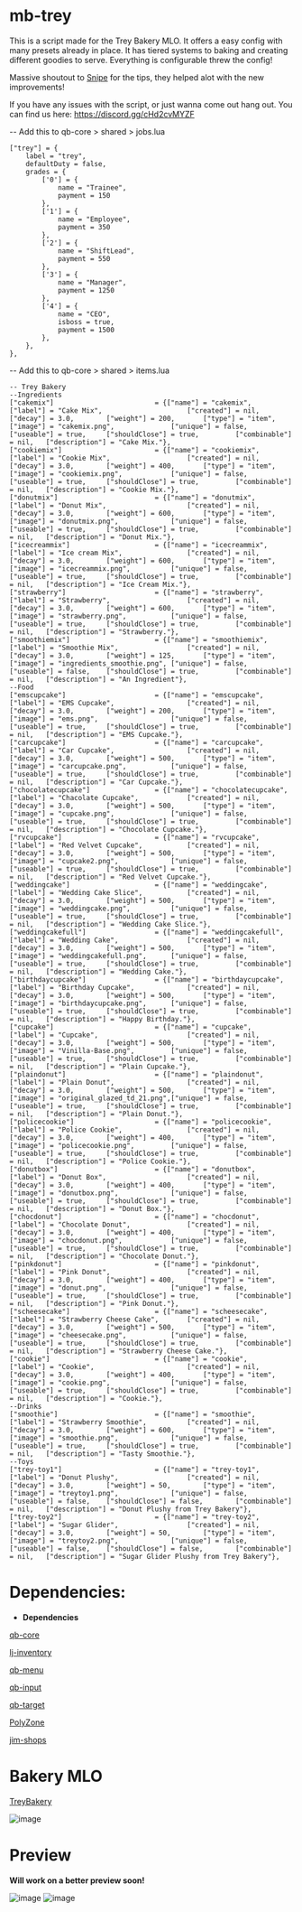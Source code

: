 # mb-trey
This is a script made for the Trey Bakery MLO. It offers a easy config with many presets already in place. It has tiered systems to baking and creating different goodies to serve. Everything is configurable threw the config!

Massive shoutout to [Snipe](https://github.com/pushkart2) for the tips, they helped alot with the new improvements!

If you have any issues with the script, or just wanna come out hang out. You can find us here: https://discord.gg/cHd2cvMYZF

-- Add this to qb-core > shared > jobs.lua

	["trey"] = {
		label = "trey",
		defaultDuty = false,
		grades = {
			['0'] = {
				name = "Trainee",
				payment = 150
			},
			['1'] = {
				name = "Employee",
				payment = 350
			},
			['2'] = {
				name = "ShiftLead",
				payment = 550
			},
			['3'] = {
				name = "Manager",
				payment = 1250
			},
			['4'] = {
				name = "CEO",
				isboss = true,
				payment = 1500
			},
		},
	},


-- Add this to qb-core > shared > items.lua

	-- Trey Bakery
	--Ingredients 
	["cakemix"]		 	         	 	= {["name"] = "cakemix", 			  	  	["label"] = "Cake Mix",    	            	["created"] = nil,		["decay"] = 3.0,		["weight"] = 200, 		["type"] = "item", 	    ["image"] = "cakemix.png", 				["unique"] = false, 	["useable"] = true, 	["shouldClose"] = true,	   		["combinable"] = nil,   ["description"] = "Cake Mix."},
	["cookiemix"]		 	         	= {["name"] = "cookiemix", 			  	  	["label"] = "Cookie Mix",    	            ["created"] = nil,		["decay"] = 3.0,		["weight"] = 400, 		["type"] = "item", 	    ["image"] = "cookiemix.png", 			["unique"] = false, 	["useable"] = true, 	["shouldClose"] = true,	   		["combinable"] = nil,   ["description"] = "Cookie Mix."},
	["donutmix"]		 	         	= {["name"] = "donutmix", 			  	  	["label"] = "Donut Mix",    	        	["created"] = nil,		["decay"] = 3.0,		["weight"] = 600, 		["type"] = "item", 	    ["image"] = "donutmix.png", 			["unique"] = false, 	["useable"] = true, 	["shouldClose"] = true,	   		["combinable"] = nil,   ["description"] = "Donut Mix."},
	["icecreammix"]		 	         	= {["name"] = "icecreammix", 			  	["label"] = "Ice cream Mix",    	        ["created"] = nil,		["decay"] = 3.0,		["weight"] = 600, 		["type"] = "item", 	    ["image"] = "icecreammix.png", 			["unique"] = false, 	["useable"] = true, 	["shouldClose"] = true,	   		["combinable"] = nil,   ["description"] = "Ice Cream Mix."},
	["strawberry"]		 	         	= {["name"] = "strawberry", 			  	["label"] = "Strawberry",    	        	["created"] = nil,		["decay"] = 3.0,		["weight"] = 600, 		["type"] = "item", 	    ["image"] = "strawberry.png", 			["unique"] = false, 	["useable"] = true, 	["shouldClose"] = true,	   		["combinable"] = nil,   ["description"] = "Strawberry."},
	["smoothiemix"] 		 			= {["name"] = "smoothiemix", 				["label"] = "Smoothie Mix", 				["created"] = nil,		["decay"] = 3.0,		["weight"] = 125, 		["type"] = "item", 		["image"] = "ingredients_smoothie.png", ["unique"] = false, 	["useable"] = false, 	["shouldClose"] = true,    		["combinable"] = nil,   ["description"] = "An Ingredient"},
	--Food		
	["emscupcake"]		 	         	= {["name"] = "emscupcake", 			  	["label"] = "EMS Cupcake",    	        	["created"] = nil,		["decay"] = 3.0,		["weight"] = 200, 		["type"] = "item", 	    ["image"] = "ems.png", 					["unique"] = false, 	["useable"] = true, 	["shouldClose"] = true,	   		["combinable"] = nil,   ["description"] = "EMS Cupcake."},
	["carcupcake"]		 	         	= {["name"] = "carcupcake", 			  	["label"] = "Car Cupcake",    	            ["created"] = nil,		["decay"] = 3.0,		["weight"] = 500, 		["type"] = "item", 	    ["image"] = "carcupcake.png", 			["unique"] = false, 	["useable"] = true, 	["shouldClose"] = true,	   		["combinable"] = nil,   ["description"] = "Car Cupcake."},
	["chocolatecupcake"]		 	 	= {["name"] = "chocolatecupcake", 			["label"] = "Chacolate Cupcake",    	    ["created"] = nil,		["decay"] = 3.0,		["weight"] = 500, 		["type"] = "item", 	    ["image"] = "cupcake.png", 				["unique"] = false, 	["useable"] = true, 	["shouldClose"] = true,	   		["combinable"] = nil,   ["description"] = "Chocolate Cupcake."},
	["rvcupcake"]		 	         	= {["name"] = "rvcupcake", 			  	  	["label"] = "Red Velvet Cupcake",    	    ["created"] = nil,		["decay"] = 3.0,		["weight"] = 500, 		["type"] = "item", 	    ["image"] = "cupcake2.png", 			["unique"] = false, 	["useable"] = true, 	["shouldClose"] = true,	   		["combinable"] = nil,   ["description"] = "Red Velvet Cupcake."},
	["weddingcake"]		 	         	= {["name"] = "weddingcake", 			  	["label"] = "Wedding Cake Slice",    	    ["created"] = nil,		["decay"] = 3.0,		["weight"] = 500, 		["type"] = "item", 	    ["image"] = "weddingcake.png", 			["unique"] = false, 	["useable"] = true, 	["shouldClose"] = true,	   		["combinable"] = nil,   ["description"] = "Wedding Cake Slice."},
	["weddingcakefull"]		 	     	= {["name"] = "weddingcakefull", 			["label"] = "Wedding Cake",    	        	["created"] = nil,		["decay"] = 3.0,		["weight"] = 500, 		["type"] = "item", 	    ["image"] = "weddingcakefull.png", 		["unique"] = false, 	["useable"] = true, 	["shouldClose"] = true,	   		["combinable"] = nil,   ["description"] = "Wedding Cake."},
	["birthdaycupcake"]		 	     	= {["name"] = "birthdaycupcake", 			["label"] = "Birthday Cupcake",    	    	["created"] = nil,		["decay"] = 3.0,		["weight"] = 500, 		["type"] = "item", 	    ["image"] = "birthdaycupcake.png", 		["unique"] = false, 	["useable"] = true, 	["shouldClose"] = true,	   		["combinable"] = nil,   ["description"] = "Happy Birthday."},
	["cupcake"]		 	     			= {["name"] = "cupcake", 			  		["label"] = "Cupcake",    	    			["created"] = nil,		["decay"] = 3.0,		["weight"] = 500, 		["type"] = "item", 	    ["image"] = "Vinilla-Base.png", 		["unique"] = false, 	["useable"] = true, 	["shouldClose"] = true,	   		["combinable"] = nil,   ["description"] = "Plain Cupcake."},
	["plaindonut"]		 	     		= {["name"] = "plaindonut", 			  	["label"] = "Plain Donut",    	    		["created"] = nil,		["decay"] = 3.0,		["weight"] = 500, 		["type"] = "item", 	    ["image"] = "original_glazed_td_21.png",["unique"] = false, 	["useable"] = true, 	["shouldClose"] = true,	   		["combinable"] = nil,   ["description"] = "Plain Donut."},
	["policecookie"]		 	        = {["name"] = "policecookie", 			  	["label"] = "Police Cookie",    	        ["created"] = nil,		["decay"] = 3.0,	    ["weight"] = 400, 		["type"] = "item", 	    ["image"] = "policecookie.png", 		["unique"] = false, 	["useable"] = true, 	["shouldClose"] = true,	   		["combinable"] = nil,   ["description"] = "Police Cookie."},
	["donutbox"]		 	         	= {["name"] = "donutbox", 			  	  	["label"] = "Donut Box",    	            ["created"] = nil,		["decay"] = 3.0,		["weight"] = 400, 		["type"] = "item", 	    ["image"] = "donutbox.png", 			["unique"] = false, 	["useable"] = true, 	["shouldClose"] = true,	   		["combinable"] = nil,   ["description"] = "Donut Box."},
	["chocdonut"]		 	         	= {["name"] = "chocdonut", 			  	  	["label"] = "Chocolate Donut",    	        ["created"] = nil,		["decay"] = 3.0,	    ["weight"] = 400, 		["type"] = "item", 	    ["image"] = "chocdonut.png", 			["unique"] = false, 	["useable"] = true, 	["shouldClose"] = true,	   		["combinable"] = nil,   ["description"] = "Chocolate Donut."},
	["pinkdonut"]		 	         	= {["name"] = "pinkdonut", 			  	  	["label"] = "Pink Donut",    	            ["created"] = nil,		["decay"] = 3.0,		["weight"] = 400, 		["type"] = "item", 	    ["image"] = "donut.png", 				["unique"] = false, 	["useable"] = true, 	["shouldClose"] = true,	   		["combinable"] = nil,   ["description"] = "Pink Donut."},
	["scheesecake"]		 	     		= {["name"] = "scheesecake", 			  	["label"] = "Strawberry Cheese Cake",    	["created"] = nil,		["decay"] = 3.0,		["weight"] = 500, 		["type"] = "item", 	    ["image"] = "cheesecake.png", 			["unique"] = false, 	["useable"] = true, 	["shouldClose"] = true,	   		["combinable"] = nil,   ["description"] = "Strawberry Cheese Cake."},
	["cookie"]		 	         	 	= {["name"] = "cookie", 			  	  	["label"] = "Cookie",    	            	["created"] = nil,		["decay"] = 3.0,		["weight"] = 400, 		["type"] = "item", 	    ["image"] = "cookie.png", 				["unique"] = false, 	["useable"] = true, 	["shouldClose"] = true,	   		["combinable"] = nil,   ["description"] = "Cookie."},
	--Drinks		
	["smoothie"]		 	            = {["name"] = "smoothie", 			  	  	["label"] = "Strawberry Smoothie",    		["created"] = nil,		["decay"] = 3.0,		["weight"] = 600, 		["type"] = "item", 	    ["image"] = "smoothie.png", 			["unique"] = false, 	["useable"] = true, 	["shouldClose"] = true,	   		["combinable"] = nil,   ["description"] = "Tasty Smoothie."},
	--Toys		
	["trey-toy1"] 		 		 		= {["name"] = "trey-toy1", 					["label"] = "Donut Plushy", 				["created"] = nil,		["decay"] = 3.0,		["weight"] = 50, 		["type"] = "item", 		["image"] = "treytoy1.png", 		    ["unique"] = false, 	["useable"] = false, 	["shouldClose"] = false,   		["combinable"] = nil,   ["description"] = "Donut Plushy from Trey Bakery"},
	["trey-toy2"] 		 		 		= {["name"] = "trey-toy2", 					["label"] = "Sugar Glider", 				["created"] = nil,		["decay"] = 3.0,		["weight"] = 50, 		["type"] = "item", 		["image"] = "treytoy2.png", 			["unique"] = false, 	["useable"] = false, 	["shouldClose"] = false,   		["combinable"] = nil,   ["description"] = "Sugar Glider Plushy from Trey Bakery"},
	
	

# Dependencies: 
* **Dependencies**

[qb-core](https://github.com/qbcore-framework/qb-core)

[lj-inventory](https://github.com/loljoshie/lj-inventory)

[qb-menu](https://github.com/qbcore-framework/qb-menu)

[qb-input](https://github.com/qbcore-framework/qb-input)

[qb-target](https://github.com/qbcore-framework/qb-target)

[PolyZone](https://github.com/qbcore-framework/PolyZone)

[jim-shops](https://github.com/jimathy/jim-shops)


# Bakery MLO

[TreyBakery](https://hanestudios.tebex.io/package/4449250)

![image](https://forum.cfx.re/uploads/default/original/4X/4/2/0/420bf17e989f58c2814f1b468126e5a60b55662c.jpeg)

# Preview 
**Will work on a better preview soon!**

![image](https://i.imgur.com/4nVEcxz.jpeg)
![image](https://i.imgur.com/Eijm5gM.png)